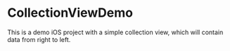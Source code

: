# CollectionViewDemo
This is a demo iOS project with a simple collection view, which will contain data from right to left.
